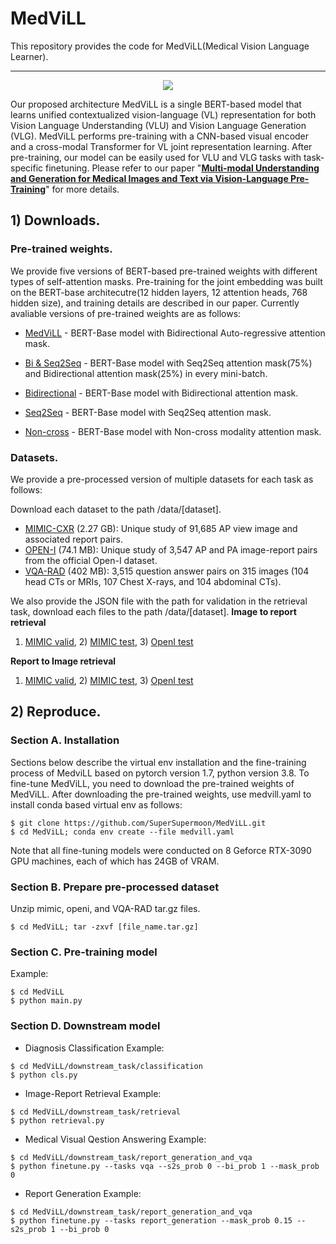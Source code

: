 # MedViLL

This repository provides the code for MedViLL(Medical Vision Language Learner).

---
<p align="center"><img src="https://user-images.githubusercontent.com/47732974/149651882-bb691bc8-8343-4699-a45f-1952bd558490.png")</p>
 
Our proposed architecture MedViLL is a single BERT-based model that learns unified contextualized vision-language (VL) representation for both Vision Language Understanding (VLU) and Vision Language Generation (VLG). MedViLL performs pre-training with a CNN-based visual encoder and a cross-modal Transformer for VL joint representation learning. After pre-training, our model can be easily used for VLU and VLG tasks with task-specific finetuning. Please refer to our paper "[**Multi-modal Understanding and Generation for Medical Images and Text via Vision-Language Pre-Training**](https://arxiv.org/abs/2105.11333)" for more details.

 
## 1) Downloads.
### Pre-trained weights.
We provide five versions of BERT-based pre-trained weights with different types of self-attention masks. Pre-training for the joint embedding was built on the BERT-base architecutre(12 hidden layers, 12 attention heads, 768 hidden size), and training details are described in our paper. Currently avaliable versions of pre-trained weights are as follows:
 
- [MedViLL](https://drive.google.com/file/d/1shOQrOWbkIeUUsQN48fEP6wj0e266jOb/view?usp=sharing) - BERT-Base model with Bidirectional Auto-regressive attention mask.

- [Bi & Seq2Seq](https://drive.google.com/file/d/1hn8DLgPkblIew_UEP3TwoLwKZw03Pkmk/view?usp=sharing) - BERT-Base model with Seq2Seq attention mask(75%) and Bidirectional attention mask(25%) in every mini-batch.

- [Bidirectional](https://drive.google.com/file/d/1GSb-CjUnfuTTDrb0tPEwHGo1Qg1JHvdf/view?usp=sharing) - BERT-Base model with Bidirectional attention mask.

- [Seq2Seq](https://drive.google.com/file/d/1O76qXkRkP-yS5iChwpH-8Z5EWDLbkWuu/view?usp=sharing) - BERT-Base model with Seq2Seq attention mask.

- [Non-cross](https://drive.google.com/file/d/1ZEu0NioO6ThJC_pWRYByyJ4-XwMnGvJA/view?usp=sharing) - BERT-Base model with Non-cross modality attention mask.


### Datasets.
We provide a pre-processed version of multiple datasets for each task as follows:
 
 Download each dataset to the path /data/[dataset].
- [MIMIC-CXR](https://drive.google.com/file/d/1aVamW2kBkcVUxhq2lOi38mKHEQ33FhQZ/view?usp=sharing) (2.27 GB): Unique study of 91,685 AP view image and associated report pairs.
- [OPEN-I](https://drive.google.com/file/d/1aAKW2UcR7KhX9rckYtNfTfzNYulgrzle/view?usp=sharing) (74.1 MB): Unique study of 3,547 AP and PA image-report pairs from the official Open-I dataset.
- [VQA-RAD](https://drive.google.com/file/d/1zlNM7kQACaorfQD8n_Qtc5wkV_lh_60V/view?usp=sharing) (402 MB): 3,515 question answer pairs on 315 images (104 head CTs or MRIs, 107 Chest X-rays, and 104 abdominal CTs).
 
We also provide the JSON file with the path for validation in the retrieval task, download each files to the path /data/[dataset].
**Image to report retrieval**
1) [MIMIC valid](https://drive.google.com/file/d/1r9NMdZEDDjIi5L3EijTzKU13bluPEIIu/view?usp=sharing), 2) [MIMIC test](https://drive.google.com/file/d/1N4zaZrAYg6gjFR2yoEUFcwycjLNXc9FL/view?usp=sharing), 3) [OpenI test](https://drive.google.com/file/d/1GtKIlF9HSGzgA_yaVmoUsIs-ccOzonIz/view?usp=sharing)

**Report to Image retrieval**
1) [MIMIC valid](https://drive.google.com/file/d/1HBbq5Juxf_uh4Yk7SJTWoUH7yeyQfXGk/view?usp=sharing), 2) [MIMIC test](https://drive.google.com/file/d/11UQOId3-ErT-hkKSOKYQYUT7WrCYCywf/view?usp=sharing), 3) [OpenI test](https://drive.google.com/file/d/1CJkkDu4djlkeUTgZX7w3h1GC-IkPlgxh/view?usp=sharing)
 
 
## 2) Reproduce.
### Section A. Installation
Sections below describe the virtual env installation and the fine-training process of MedviLL based on pytorch version 1.7, python version 3.8. 
To fine-tune MedViLL, you need to download the pre-trained weights of MedViLL. After downloading the pre-trained weights, use medvill.yaml to install conda based virtual env as follows:

```
$ git clone https://github.com/SuperSupermoon/MedViLL.git
$ cd MedViLL; conda env create --file medvill.yaml
```

Note that all fine-tuning models were conducted on 8 Geforce RTX-3090 GPU machines, each of which has 24GB of VRAM. 

### Section B. Prepare pre-processed dataset

Unzip mimic, openi, and VQA-RAD tar.gz files. 

```
$ cd MedViLL; tar -zxvf [file_name.tar.gz]
```

### Section C. Pre-training model
Example:
```
$ cd MedViLL
$ python main.py
```


### Section D. Downstream model
- Diagnosis Classification
Example:
```
$ cd MedViLL/downstream_task/classification
$ python cls.py
```

- Image-Report Retrieval
Example:
```
$ cd MedViLL/downstream_task/retrieval
$ python retrieval.py
```

- Medical Visual Qestion Answering
Example:
```
$ cd MedViLL/downstream_task/report_generation_and_vqa
$ python finetune.py --tasks vqa --s2s_prob 0 --bi_prob 1 --mask_prob 0
```

- Report Generation
Example:
```
$ cd MedViLL/downstream_task/report_generation_and_vqa
$ python finetune.py --tasks report_generation --mask_prob 0.15 --s2s_prob 1 --bi_prob 0
```
